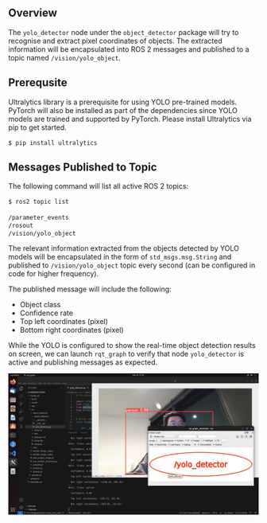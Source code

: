 ## Overview
The `yolo_detector` node under the `object_detector` package will try to recognise and extract pixel coordinates of objects. The extracted information will be encapsulated into ROS 2 messages and published to a topic named `/vision/yolo_object`.

## Prerequsite
Ultralytics library is a prerequisite for using YOLO pre-trained models. PyTorch will also be installed as part of the dependencies since YOLO models are trained and supported by PyTorch.
Please install Ultralytics via pip to get started.
```
$ pip install ultralytics
```

## Messages Published to Topic
The following command will list all active ROS 2 topics:
```
$ ros2 topic list

/parameter_events
/rosout
/vision/yolo_object
```

The relevant information extracted from the objects detected by YOLO models will be encapsulated in the form of `std_msgs.msg.String` and published to `/vision/yolo_object` topic every second (can be configured in code for higher frequency).

The published message will include the following:
- Object class
- Confidence rate
- Top left coordinates (pixel)
- Bottom right coordinates (pixel)

While the YOLO is configured to show the real-time object detection results on screen, we can launch `rqt_graph` to verify that node `yolo_detector` is active and publishing messages as expected.


<p align="center">
  <img src="./images/yolo_detector_running.png" alt="Screenshot of yolo_detector running" width="600" />
</p>
